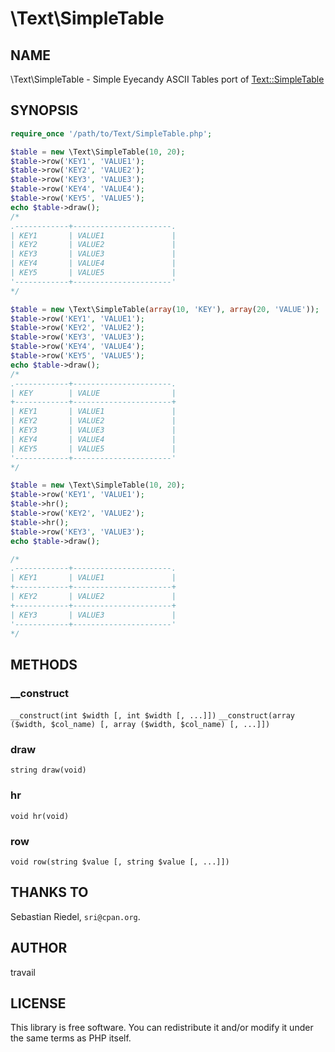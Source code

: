 # \Text\SimpleTable

## NAME

\Text\SimpleTable - Simple Eyecandy ASCII Tables port of [Text::SimpleTable](https://metacpan.org/pod/Text::SimpleTable)

## SYNOPSIS

```php
require_once '/path/to/Text/SimpleTable.php';

$table = new \Text\SimpleTable(10, 20);
$table->row('KEY1', 'VALUE1');
$table->row('KEY2', 'VALUE2');
$table->row('KEY3', 'VALUE3');
$table->row('KEY4', 'VALUE4');
$table->row('KEY5', 'VALUE5');
echo $table->draw();
/*
.------------+----------------------.
| KEY1       | VALUE1               |
| KEY2       | VALUE2               |
| KEY3       | VALUE3               |
| KEY4       | VALUE4               |
| KEY5       | VALUE5               |
'------------+----------------------'
*/

$table = new \Text\SimpleTable(array(10, 'KEY'), array(20, 'VALUE'));
$table->row('KEY1', 'VALUE1');
$table->row('KEY2', 'VALUE2');
$table->row('KEY3', 'VALUE3');
$table->row('KEY4', 'VALUE4');
$table->row('KEY5', 'VALUE5');
echo $table->draw();
/*
.------------+----------------------.
| KEY        | VALUE                |
+------------+----------------------+
| KEY1       | VALUE1               |
| KEY2       | VALUE2               |
| KEY3       | VALUE3               |
| KEY4       | VALUE4               |
| KEY5       | VALUE5               |
'------------+----------------------'
*/

$table = new \Text\SimpleTable(10, 20);
$table->row('KEY1', 'VALUE1');
$table->hr();
$table->row('KEY2', 'VALUE2');
$table->hr();
$table->row('KEY3', 'VALUE3');
echo $table->draw();

/*
.------------+----------------------.
| KEY1       | VALUE1               |
+------------+----------------------+
| KEY2       | VALUE2               |
+------------+----------------------+
| KEY3       | VALUE3               |
'------------+----------------------'
*/

```

## METHODS

### __construct

`__construct(int $width [, int $width [, ...]])`
`__construct(array ($width, $col_name) [, array ($width, $col_name) [, ...]])`

### draw

`string draw(void)`

### hr

`void hr(void)`

### row

`void row(string $value [, string $value [, ...]])`

## THANKS TO

Sebastian Riedel, `sri@cpan.org`.

## AUTHOR

travail

## LICENSE

This library is free software. You can redistribute it and/or modify it under the same terms as PHP itself.
